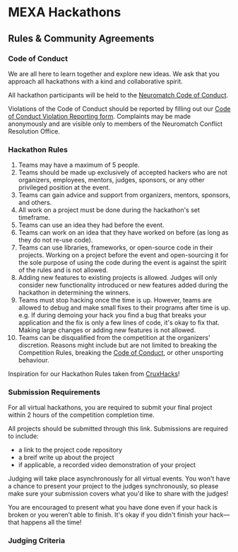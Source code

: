 # MEXA Hackathons 
## Rules & Community Agreements 

### Code of Conduct 
We are all here to learn together and explore new ideas. We ask that you approach all hackathons with a kind and collaborative spirit. 

All hackathon participants will be held to the [Neuromatch Code of Conduct](https://github.com/NeuromatchAcademy/precourse/blob/main/CODE_OF_CONDUCT.md).  

Violations of the Code of Conduct should be reported by filling out our [Code of Conduct Violation Reporting form](https://airtable.com/shrezDSthWPlJ4Rpy). Complaints may be made anonymously and are visible only to members of the Neuromatch Conflict Resolution Office.

### Hackathon Rules 
1. Teams may have a maximum of 5 people.
2. Teams should be made up exclusively of accepted hackers who are not organizers, employees, mentors, judges, sponsors, or any other privileged position at the event.
3. Teams can gain advice and support from organizers, mentors, sponsors, and others.
4. All work on a project must be done during the hackathon's set timeframe.
5. Teams can use an idea they had before the event.
6. Teams can work on an idea that they have worked on before (as long as they do not re-use code).
7. Teams can use libraries, frameworks, or open-source code in their projects. Working on a project before the event and open-sourcing it for the sole purpose of using the code during the event is against the spirit of the rules and is not allowed.
8. Adding new features to existing projects is allowed. Judges will only consider new functionality introduced or new features added during the hackathon in determining the winners.
9. Teams must stop hacking once the time is up. However, teams are allowed to debug and make small fixes to their programs after time is up. e.g. If during demoing your hack you find a bug that breaks your application and the fix is only a few lines of code, it's okay to fix that. Making large changes or adding new features is not allowed.
10. Teams can be disqualified from the competition at the organizers' discretion. Reasons might include but are not limited to breaking the Competition Rules, breaking the [Code of Conduct](https://github.com/NeuromatchAcademy/precourse/blob/main/CODE_OF_CONDUCT.md), or other unsporting behaviour.

Inspiration for our Hackathon Rules taken from [CruxHacks](https://github.com/CruzHacks/hackathon-rules/blob/master/Rules.md)! 

### Submission Requirements
For all virtual hackathons, you are required to submit your final project within 2 hours of the competition completion time. 

All projects should be submitted through this link. Submissions are required to include: 
* a link to the project code repository
* a breif write up about the project
* if applicable, a recorded video demonstration of your project 

Judging will take place asynchronously for all virtual events. You won't have a chance to present your project to the judges synchronously, so please make sure your submission covers what you'd like to share with the judges!  

You are encouraged to present what you have done even if your hack is broken or you weren’t able to finish. It's okay if you didn't finish your hack—that happens all the time!

### Judging Criteria 


